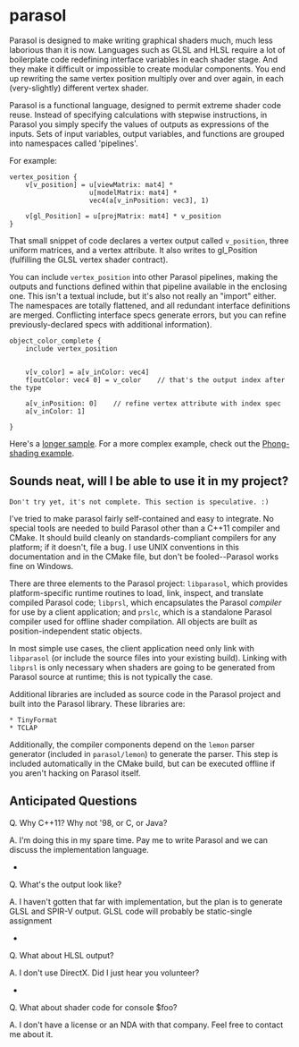 parasol
=======

Parasol is designed to make writing graphical shaders much, much less laborious than it is now. Languages such as GLSL
and HLSL require a lot of boilerplate code redefining interface variables in each shader stage. And they make it
difficult or impossible to create modular components. You end up rewriting the same vertex position multiply over and
over again, in each (very-slightly) different vertex shader.

Parasol is a functional language, designed to permit extreme shader code reuse. Instead of specifying calculations with
stepwise instructions, in Parasol you simply specify the values of outputs as expressions of the inputs. Sets of input
variables, output variables, and functions are grouped into namespaces called 'pipelines'.

For example:

    vertex_position {
        v[v_position] = u[viewMatrix: mat4] *
                        u[modelMatrix: mat4] *
                        vec4(a[v_inPosition: vec3], 1)
        
        v[gl_Position] = u[projMatrix: mat4] * v_position 
    }
    
That small snippet of code declares a vertex output called `v_position`, three uniform matrices, and a vertex attribute.
It also writes to gl_Position (fulfilling the GLSL vertex shader contract).

You can include `vertex_position` into other Parasol pipelines, making the outputs and functions defined within that
pipeline available in the enclosing one. This isn't a textual include, but it's also not really an "import" either. The
namespaces are totally flattened, and all redundant interface definitions are merged. Conflicting interface specs
generate errors, but you can refine previously-declared specs with additional information).

    object_color_complete {
        include vertex_position
    
    
        v[v_color] = a[v_inColor: vec4]
        f[outColor: vec4 0] = v_color    // that's the output index after the type
        
        a[v_inPosition: 0]    // refine vertex attribute with index spec
        a[v_inColor: 1]
        
    }


Here's a [longer sample](parasol_examples/simplicity.prsl).
For a more complex example, check out the [Phong-shading example](parasol_examples/phong.prsl).


Sounds neat, will I be able to use it in my project?
----------------------------------------------------

    Don't try yet, it's not complete. This section is speculative. :)
    
I've tried to make parasol fairly self-contained and easy to integrate. No special tools are needed to build Parasol
other than a C++11 compiler and CMake. It should build cleanly on standards-compliant compilers for any platform; if it
doesn't, file a bug. I use UNIX conventions in this documentation and in the CMake file, but don't be fooled--Parasol
works fine on Windows.

There are three elements to the Parasol project: `libparasol`, which provides platform-specific runtime routines to
load, link, inspect, and translate compiled Parasol code; `libprsl`, which encapsulates the Parasol *compiler* for use
by a client application; and `prslc`, which is a standalone Parasol compiler used for offline shader compilation. All
objects are built as position-independent static objects.

In most simple use cases, the client application need only link with `libparasol` (or include the source files into your
existing build). Linking with `libprsl` is only necessary when shaders are going to be generated from Parasol source at
runtime; this is not typically the case.

Additional libraries are included as source code in the Parasol project and built into the Parasol library. These
libraries are:

    * TinyFormat
    * TCLAP

Additionally, the compiler components depend on the `lemon` parser generator (included in `parasol/lemon`) to generate
the parser. This step is included automatically in the CMake build, but can be executed offline if you aren't hacking
on Parasol itself.


Anticipated Questions
---------------------

Q. Why C++11? Why not '98, or C, or Java?

A. I'm doing this in my spare time. Pay me to write Parasol and we can discuss the implementation language.

*

Q. What's the output look like?

A. I haven't gotten that far with implementation, but the plan is to generate GLSL and SPIR-V output. GLSL code will
probably be static-single assignment

*

Q. What about HLSL output?

A. I don't use DirectX. Did I just hear you volunteer?

*

Q. What about shader code for console $foo?

A. I don't have a license or an NDA with that company. Feel free to contact me about it.





